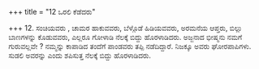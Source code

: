 +++
title = "12 ಒರಲಿ ಕೆಡೆದರು"

+++
12. ಸಂಚಿಯವರು , ಚಾಮರ ಹಾಕುವವರು, ಬೆಳ್ಗೊಡೆ ಹಿಡಿಯವವರು, ಅರಮನೆಯ ಆಪ್ತರು, ಬಿಲ್ಲು ಬಾಣಗಳನ್ನು ಕೊಡುವವರು, ಎಲ್ಲರೂ ಗೋಳಾಡಿ ನೆಲಕ್ಕೆ ಬಿದ್ದು ಹೊರಳಾಡಿದರು. ಅಜ್ಜನಾದ ಭೀಷ್ಮನು ನಮಗೆ ಗುರುವಲ್ಲವೇ ? ನಮ್ಮನ್ನು ಕಾಪಾಡಿದ ತಂದೆಗೆ ಪಾಂಡವರು ತಪ್ಪಿ ನಡೆದಿದ್ದಾರೆ. ನಿಜಕ್ಕೂ ಅವರು ಘೋರಪಾಪಿಗಳು. ಸುಡಲಿ ಅವರನ್ನು ಎಂದು ಶಪಿಸುತ್ತ ನೆಲಕ್ಕೆ ಬಿದ್ದು ಹೊರಳಾಡಿದರು.